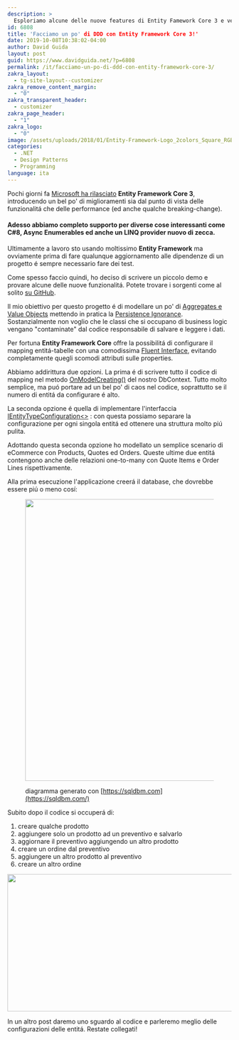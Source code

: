 ```yaml
---
description: >
  Esploriamo alcune delle nuove features di Entity Famework Core 3 e vediamo come applicare il DDD con Persistence Ignorance
id: 6808
title: 'Facciamo un po' di DDD con Entity Framework Core 3!'
date: 2019-10-08T10:38:02-04:00
author: David Guida
layout: post
guid: https://www.davidguida.net/?p=6808
permalink: /it/facciamo-un-po-di-ddd-con-entity-framework-core-3/
zakra_layout:
  - tg-site-layout--customizer
zakra_remove_content_margin:
  - "0"
zakra_transparent_header:
  - customizer
zakra_page_header:
  - "1"
zakra_logo:
  - "0"
image: /assets/uploads/2018/01/Entity-Framework-Logo_2colors_Square_RGB-591x360.png
categories:
  - .NET
  - Design Patterns
  - Programming
language: ita
---
```

Pochi giorni fa <a rel="noreferrer noopener" aria-label="Microsoft ha rilasciato (opens in a new tab)" href="https://devblogs.microsoft.com/dotnet/announcing-ef-core-3-0-and-ef-6-3-general-availability/" target="_blank">Microsoft ha rilasciato</a> **Entity Framework Core 3**, introducendo un bel po' di miglioramenti sia dal punto di vista delle funzionalitá che delle performance (ed anche qualche breaking-change).

#### Adesso abbiamo completo supporto per diverse cose interessanti come C#8, Async Enumerables ed anche un LINQ provider nuovo di zecca.

Ultimamente a lavoro sto usando moltissimo **Entity Framework** ma ovviamente prima di fare qualunque aggiornamento alle dipendenze di un progetto é sempre necessario fare dei test.

Come spesso faccio quindi, ho deciso di scrivere un piccolo demo e provare alcune delle nuove funzionalitá. Potete trovare i sorgenti come al solito <a rel="noreferrer noopener" aria-label="su GitHub (opens in a new tab)" href="https://github.com/mizrael/EFCoreCommerceDemo" target="_blank">su GitHub</a>.

Il mio obiettivo per questo progetto é di modellare un po' di <a rel="noreferrer noopener" aria-label="Aggregates e Value Objects (opens in a new tab)" href="https://lostechies.com/jimmybogard/2008/05/21/entities-value-objects-aggregates-and-roots/" target="_blank">Aggregates e Value Objects</a> mettendo in pratica la <a rel="noreferrer noopener" aria-label="Persistence Ignorance (opens in a new tab)" href="https://deviq.com/persistence-ignorance/" target="_blank">Persistence Ignorance</a>. Sostanzialmente non voglio che le classi che si occupano di business logic vengano "contaminate" dal codice responsabile di salvare e leggere i dati.

Per fortuna **Entity Framework Core** offre la possibilitá di configurare il mapping entitá-tabelle con una comodissima <a rel="noreferrer noopener" aria-label="Fluent Interface (opens in a new tab)" href="https://martinfowler.com/bliki/FluentInterface.html" target="_blank">Fluent Interface</a>, evitando completamente quegli scomodi attributi sulle properties.

Abbiamo addirittura due opzioni. La prima é di scrivere tutto il codice di mapping nel metodo <a rel="noreferrer noopener" aria-label="OnModelCreating() (opens in a new tab)" href="https://docs.microsoft.com/en-us/dotnet/api/microsoft.entityframeworkcore.dbcontext.onmodelcreating?view=efcore-2.1#Microsoft_EntityFrameworkCore_DbContext_OnModelCreating_Microsoft_EntityFrameworkCore_ModelBuilder_" target="_blank">OnModelCreating()</a> del nostro DbContext. Tutto molto semplice, ma puó portare ad un bel po' di caos nel codice, soprattutto se il numero di entitá da configurare é alto.

La seconda opzione é quella di implementare l'interfaccia <a rel="noreferrer noopener" href="https://docs.microsoft.com/en-us/dotnet/api/microsoft.entityframeworkcore.ientitytypeconfiguration-1?view=efcore-2.1" target="_blank">IEntityTypeConfiguration<></a> : con questa possiamo separare la configurazione per ogni singola entitá ed ottenere una struttura molto piú pulita.

Adottando questa seconda opzione ho modellato un semplice scenario di eCommerce con Products, Quotes ed Orders. Queste ultime due entitá contengono anche delle relazioni one-to-many con Quote Items e Order Lines rispettivamente.

Alla prima esecuzione l'applicazione creerá il database, che dovrebbe essere piú o meno cosí:<figure class="wp-block-image alignwide">

<a href="/assets/uploads/2019/10/image-2.png?ssl=1" target="_blank" rel="noreferrer noopener"><img loading="lazy" width="788" height="632" src="/assets/uploads/2019/10/image-2.png?resize=788%2C632&#038;ssl=1" alt="" class="wp-image-6801" srcset="/assets/uploads/2019/10/image-2.png?w=924&ssl=1 924w, /assets/uploads/2019/10/image-2.png?resize=300%2C241&ssl=1 300w, /assets/uploads/2019/10/image-2.png?resize=768%2C616&ssl=1 768w, /assets/uploads/2019/10/image-2.png?resize=788%2C632&ssl=1 788w" sizes="(max-width: 788px) 100vw, 788px" data-recalc-dims="1" /></a><figcaption>diagramma generato con [https://sqldbm.com](https://sqldbm.com/) </figcaption></figure> 

Subito dopo il codice si occuperá di:

  1. creare qualche prodotto
  2. aggiungere solo un prodotto ad un preventivo e salvarlo
  3. aggiornare il preventivo aggiungendo un altro prodotto
  4. creare un ordine dal preventivo
  5. aggiungere un altro prodotto al preventivo
  6. creare un altro ordine<figure class="wp-block-image alignwide">

<a href="/assets/uploads/2019/10/image.png?ssl=1" target="_blank" rel="noreferrer noopener"><img loading="lazy" width="788" height="308" src="/assets/uploads/2019/10/image.png?resize=788%2C308&#038;ssl=1" alt="" class="wp-image-6797" srcset="/assets/uploads/2019/10/image.png?w=912&ssl=1 912w, /assets/uploads/2019/10/image.png?resize=300%2C117&ssl=1 300w, /assets/uploads/2019/10/image.png?resize=768%2C301&ssl=1 768w, /assets/uploads/2019/10/image.png?resize=788%2C308&ssl=1 788w" sizes="(max-width: 788px) 100vw, 788px" data-recalc-dims="1" /></a></figure> 

In un altro post daremo uno sguardo al codice e parleremo meglio delle configurazioni delle entitá. Restate collegati!

<div class="post-details-footer-widgets">
</div>